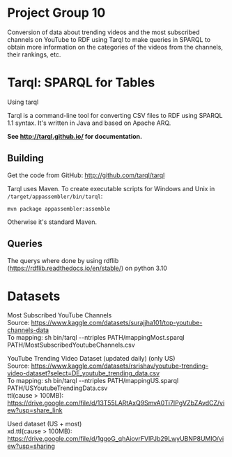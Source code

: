 # Project Group 10
Conversion of data about trending videos and the most subscribed channels on YouTube to RDF using Tarql to make queries in SPARQL to obtain more information on the categories of the videos from the channels, their rankings, etc.

# Tarql: SPARQL for Tables
Using tarql

Tarql is a command-line tool for converting CSV files to RDF using SPARQL 1.1 syntax. It's written in Java and based on Apache ARQ.

**See http://tarql.github.io/ for documentation.**

## Building

Get the code from GitHub: http://github.com/tarql/tarql

Tarql uses Maven. To create executable scripts for Windows and Unix in `/target/appassembler/bin/tarql`:

    mvn package appassembler:assemble

Otherwise it's standard Maven.

## Queries

The querys where done by using rdflib (https://rdflib.readthedocs.io/en/stable/) on python 3.10

# Datasets
Most Subscribed YouTube Channels <br/>
Source: https://www.kaggle.com/datasets/surajjha101/top-youtube-channels-data <br/>
To mapping: sh bin/tarql --ntriples PATH/mappingMost.sparql PATH/MostSubscribedYoutubeChannels.csv

YouTube Trending Video Dataset (updated daily) (only US) <br/>
Source: https://www.kaggle.com/datasets/rsrishav/youtube-trending-video-dataset?select=DE_youtube_trending_data.csv <br/>
To mapping: sh bin/tarql --ntriples PATH/mappingUS.sparql PATH/USYoutubeTrendingData.csv <br/>
ttl(cause > 100MB): https://drive.google.com/file/d/13T55LARtAxQ9SmvA0Ti7IPgVZbZAvdCZ/view?usp=share_link

Used dataset (US + most) <br/>
xd.ttl(cause > 100MB): https://drive.google.com/file/d/1ggoG_qhAiovrFVlPJb29LwyUBNP8UMlO/view?usp=sharing
